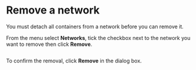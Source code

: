 # Remove a network


You must detach all containers from a network before you can remove it.


From the menu select **Networks**, tick the checkbox next to the network you want to remove then click **Remove**.

<figure><img src="../../../.gitbook/assets/2.20-networks-remove.gif" alt=""><figcaption></figcaption></figure>

To confirm the removal, click **Remove** in the dialog box.
